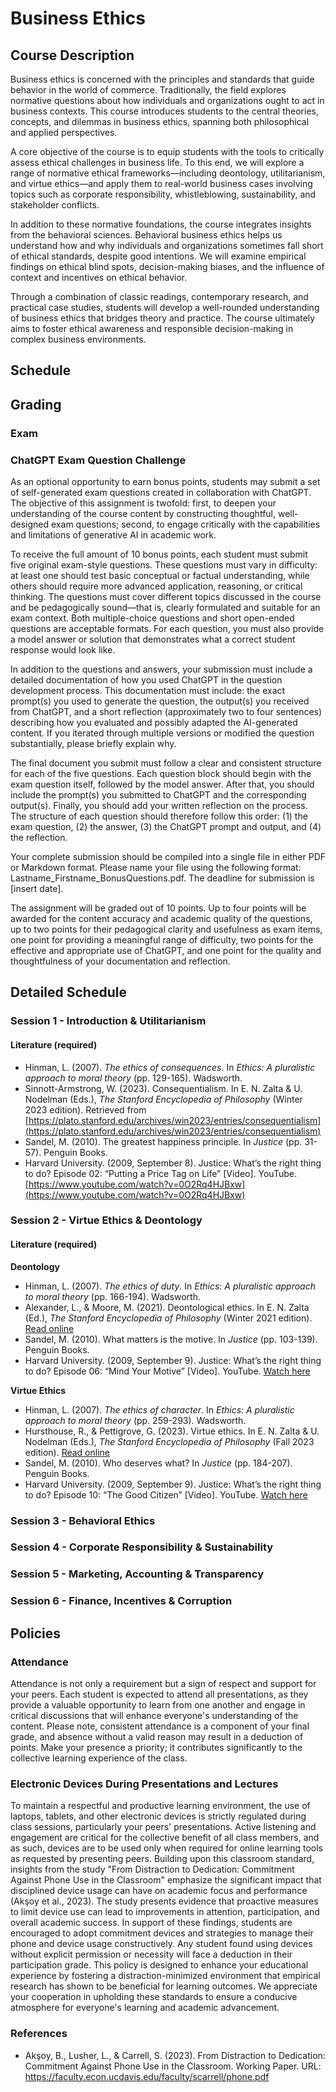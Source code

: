 # Business Ethics

## Course Description

Business ethics is concerned with the principles and standards that guide behavior in the world of commerce. Traditionally, the field explores normative questions about how individuals and organizations ought to act in business contexts. This course introduces students to the central theories, concepts, and dilemmas in business ethics, spanning both philosophical and applied perspectives.

A core objective of the course is to equip students with the tools to critically assess ethical challenges in business life. To this end, we will explore a range of normative ethical frameworks—including deontology, utilitarianism, and virtue ethics—and apply them to real-world business cases involving topics such as corporate responsibility, whistleblowing, sustainability, and stakeholder conflicts.

In addition to these normative foundations, the course integrates insights from the behavioral sciences. Behavioral business ethics helps us understand how and why individuals and organizations sometimes fall short of ethical standards, despite good intentions. We will examine empirical findings on ethical blind spots, decision-making biases, and the influence of context and incentives on ethical behavior.

Through a combination of classic readings, contemporary research, and practical case studies, students will develop a well-rounded understanding of business ethics that bridges theory and practice. The course ultimately aims to foster ethical awareness and responsible decision-making in complex business environments.

## Schedule

## Grading

### Exam

### ChatGPT Exam Question Challenge
As an optional opportunity to earn bonus points, students may submit a set of self-generated exam questions created in collaboration with ChatGPT. The objective of this assignment is twofold: first, to deepen your understanding of the course content by constructing thoughtful, well-designed exam questions; second, to engage critically with the capabilities and limitations of generative AI in academic work.

To receive the full amount of 10 bonus points, each student must submit five original exam-style questions. These questions must vary in difficulty: at least one should test basic conceptual or factual understanding, while others should require more advanced application, reasoning, or critical thinking. The questions must cover different topics discussed in the course and be pedagogically sound—that is, clearly formulated and suitable for an exam context. Both multiple-choice questions and short open-ended questions are acceptable formats. For each question, you must also provide a model answer or solution that demonstrates what a correct student response would look like.

In addition to the questions and answers, your submission must include a detailed documentation of how you used ChatGPT in the question development process. This documentation must include: the exact prompt(s) you used to generate the question, the output(s) you received from ChatGPT, and a short reflection (approximately two to four sentences) describing how you evaluated and possibly adapted the AI-generated content. If you iterated through multiple versions or modified the question substantially, please briefly explain why.

The final document you submit must follow a clear and consistent structure for each of the five questions. Each question block should begin with the exam question itself, followed by the model answer. After that, you should include the prompt(s) you submitted to ChatGPT and the corresponding output(s). Finally, you should add your written reflection on the process. The structure of each question should therefore follow this order: (1) the exam question, (2) the answer, (3) the ChatGPT prompt and output, and (4) the reflection.

Your complete submission should be compiled into a single file in either PDF or Markdown format. Please name your file using the following format: Lastname_Firstname_BonusQuestions.pdf. The deadline for submission is [insert date].

The assignment will be graded out of 10 points. Up to four points will be awarded for the content accuracy and academic quality of the questions, up to two points for their pedagogical clarity and usefulness as exam items, one point for providing a meaningful range of difficulty, two points for the effective and appropriate use of ChatGPT, and one point for the quality and thoughtfulness of your documentation and reflection.


## Detailed Schedule

### Session 1 - Introduction & Utilitarianism
#### Literature (required) 
- Hinman, L. (2007). *The ethics of consequences*. In *Ethics: A pluralistic approach to moral theory* (pp. 129-165). Wadsworth.
- Sinnott-Armstrong, W. (2023). Consequentialism. In E. N. Zalta & U. Nodelman (Eds.), *The Stanford Encyclopedia of Philosophy* (Winter 2023 edition). Retrieved from [https://plato.stanford.edu/archives/win2023/entries/consequentialism](https://plato.stanford.edu/archives/win2023/entries/consequentialism)
- Sandel, M. (2010). The greatest happiness principle. In *Justice* (pp. 31-57). Penguin Books.
- Harvard University. (2009, September 8). Justice: What’s the right thing to do? Episode 02: “Putting a Price Tag on Life” [Video]. YouTube. [https://www.youtube.com/watch?v=0O2Rq4HJBxw](https://www.youtube.com/watch?v=0O2Rq4HJBxw)
### Session 2 - Virtue Ethics & Deontology

#### Literature (required)

**Deontology**
- Hinman, L. (2007). *The ethics of duty*. In *Ethics: A pluralistic approach to moral theory* (pp. 166-194). Wadsworth.
- Alexander, L., & Moore, M. (2021). Deontological ethics. In E. N. Zalta (Ed.), *The Stanford Encyclopedia of Philosophy* (Winter 2021 edition). [Read online](https://plato.stanford.edu/archives/win2021/entries/ethics-deontological/)
- Sandel, M. (2010). What matters is the motive. In *Justice* (pp. 103-139). Penguin Books.
- Harvard University. (2009, September 9). Justice: What’s the right thing to do? Episode 06: “Mind Your Motive” [Video]. YouTube. [Watch here](https://www.youtube.com/watch?v=8rv-4aUbZxQ)

**Virtue Ethics**
- Hinman, L. (2007). *The ethics of character*. In *Ethics: A pluralistic approach to moral theory* (pp. 259-293). Wadsworth.
- Hursthouse, R., & Pettigrove, G. (2023). Virtue ethics. In E. N. Zalta & U. Nodelman (Eds.), *The Stanford Encyclopedia of Philosophy* (Fall 2023 edition). [Read online](https://plato.stanford.edu/archives/fall2023/entries/ethics-virtue)
- Sandel, M. (2010). Who deserves what? In *Justice* (pp. 184-207). Penguin Books.
- Harvard University. (2009, September 9). Justice: What’s the right thing to do? Episode 10: “The Good Citizen” [Video]. YouTube. [Watch here](https://www.youtube.com/watch?v=MuiazbyOSqQ)


### Session 3 - Behavioral Ethics  
### Session 4 - Corporate Responsibility & Sustainability  
### Session 5 - Marketing, Accounting & Transparency  
### Session 6 - Finance, Incentives & Corruption  




## Policies

### Attendance
Attendance is not only a requirement but a sign of respect and support for your peers. Each student is expected to attend all presentations, as they provide a valuable opportunity to learn from one another and engage in critical discussions that will enhance everyone's understanding of the content. Please note, consistent attendance is a component of your final grade, and absence without a valid reason may result in a deduction of points. Make your presence a priority; it contributes significantly to the collective learning experience of the class.

### Electronic Devices During Presentations and Lectures
To maintain a respectful and productive learning environment, the use of laptops, tablets, and other electronic devices is strictly regulated during class sessions, particularly your peers' presentations. Active listening and engagement are critical for the collective benefit of all class members, and as such, devices are to be used only when required for online learning tools as requested by presenting peers.
Building upon this classroom standard, insights from the study "From Distraction to Dedication: Commitment Against Phone Use in the Classroom" emphasize the significant impact that disciplined device usage can have on academic focus and performance (Akşoy et al., 2023). The study presents evidence that proactive measures to limit device use can lead to improvements in attention, participation, and overall academic success. In support of these findings, students are encouraged to adopt commitment devices and strategies to manage their phone and device usage constructively. 
Any student found using devices without explicit permission or necessity will face a deduction in their participation grade. This policy is designed to enhance your educational experience by fostering a distraction-minimized environment that empirical research has shown to be beneficial for learning outcomes. We appreciate your cooperation in upholding these standards to ensure a conducive atmosphere for everyone's learning and academic advancement.

### References
- Akşoy, B., Lusher, L., & Carrell, S. (2023). From Distraction to Dedication: Commitment Against Phone Use in the Classroom. Working Paper. URL: https://faculty.econ.ucdavis.edu/faculty/scarrell/phone.pdf